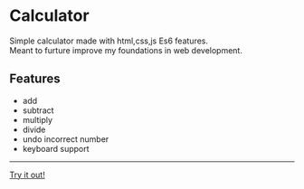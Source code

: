 # Calculator
Simple calculator made with html,css,js Es6 features.<br>
Meant to furture improve my foundations in web development.
## Features
* add
* subtract
* multiply
* divide
* undo incorrect number
* keyboard support

---
[Try it out!](https://newohtwo.github.io/calculator/)



